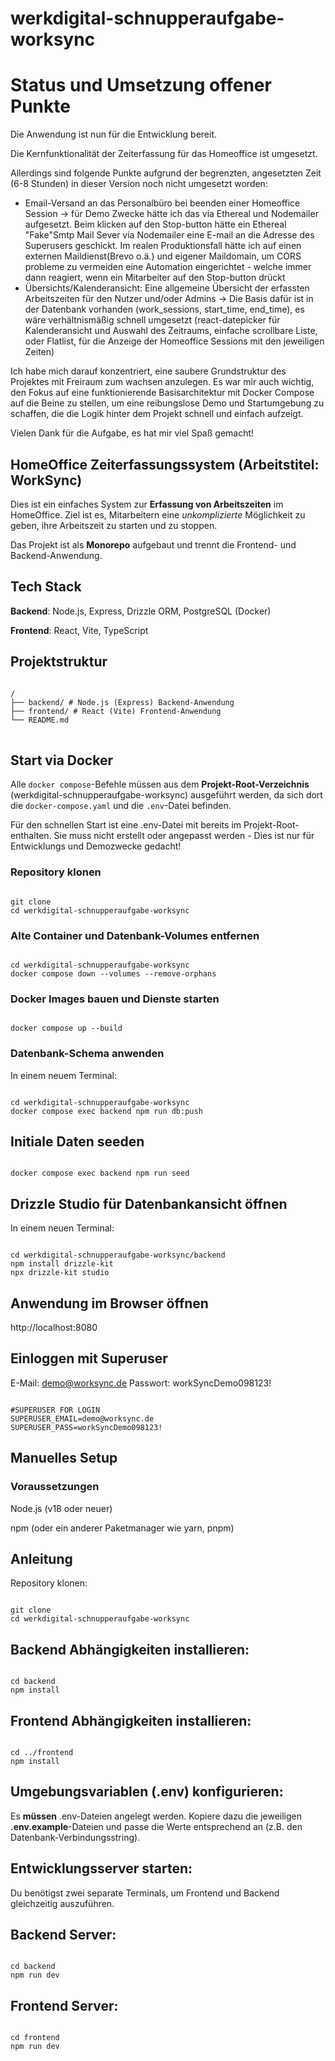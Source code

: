 # werkdigital-schnupperaufgabe-worksync

# Status und Umsetzung offener Punkte

Die Anwendung ist nun für die Entwicklung bereit.

Die Kernfunktionalität der Zeiterfassung für das Homeoffice ist umgesetzt.

Allerdings sind folgende Punkte aufgrund der begrenzten, angesetzten Zeit (6-8 Stunden) in dieser Version noch nicht umgesetzt worden:

- Email-Versand an das Personalbüro bei beenden einer Homeoffice Session
  -> für Demo Zwecke hätte ich das via Ethereal und Nodemailer aufgesetzt. Beim klicken auf den Stop-button hätte ein Ethereal "Fake"Smtp Mail Sever via Nodemailer eine E-mail an die Adresse des Superusers geschickt. Im realen Produktionsfall hätte ich auf einen externen Maildienst(Brevo o.ä.) und eigener Maildomain, um CORS probleme zu vermeiden eine Automation eingerichtet - welche immer dann reagiert, wenn ein Mitarbeiter auf den Stop-button drückt
- Übersichts/Kalenderansicht: Eine allgemeine Übersicht der erfassten Arbeitszeiten für den Nutzer und/oder Admins
  -> Die Basis dafür ist in der Datenbank vorhanden (work_sessions, start_time, end_time), es wäre verhältnismäßig schnell umgesetzt (react-datepicker für Kalenderansicht und Auswahl des Zeitraums, einfache scrollbare Liste, oder Flatlist, für die Anzeige der Homeoffice Sessions mit den jeweiligen Zeiten)

Ich habe mich darauf konzentriert, eine saubere Grundstruktur des Projektes mit Freiraum zum wachsen anzulegen. Es war mir auch wichtig, den Fokus auf eine funktionierende Basisarchitektur mit Docker Compose auf die Beine zu stellen, um eine reibungslose Demo und Startumgebung zu schaffen, die die Logik hinter dem Projekt schnell und einfach aufzeigt.

Vielen Dank für die Aufgabe, es hat mir viel Spaß gemacht!

## HomeOffice Zeiterfassungssystem (Arbeitstitel: WorkSync)

Dies ist ein einfaches System zur **Erfassung von Arbeitszeiten** im HomeOffice. Ziel ist es, Mitarbeitern eine _unkomplizierte_ Möglichkeit zu geben, ihre Arbeitszeit zu starten und zu stoppen.

Das Projekt ist als **Monorepo** aufgebaut und trennt die Frontend- und Backend-Anwendung.

## Tech Stack

**Backend**: Node.js, Express, Drizzle ORM, PostgreSQL (Docker)

**Frontend**: React, Vite, TypeScript

## Projektstruktur

<pre><code>
/
├── backend/ # Node.js (Express) Backend-Anwendung
├── frontend/ # React (Vite) Frontend-Anwendung
└── README.md
</code>
</pre>

## Start via Docker

Alle `docker compose`-Befehle müssen aus dem **Projekt-Root-Verzeichnis** (werkdigital-schnupperaufgabe-worksync) ausgeführt werden, da sich dort die `docker-compose.yaml` und die `.env`-Datei befinden.

Für den schnellen Start ist eine .env-Datei mit bereits im Projekt-Root-enthalten.
Sie muss nicht erstellt oder angepasst werden -
Dies ist nur für Entwicklungs und Demozwecke gedacht!

### Repository klonen

<pre><code>
git clone <https://github.com/laurin42/WorkSync>
cd werkdigital-schnupperaufgabe-worksync
</code></pre>

### Alte Container und Datenbank-Volumes entfernen

<pre><code>
cd werkdigital-schnupperaufgabe-worksync
docker compose down --volumes --remove-orphans
</code></pre>

### Docker Images bauen und Dienste starten

<pre><code>
docker compose up --build
</code></pre>

### Datenbank-Schema anwenden

In einem neuem Terminal:

<pre><code>
cd werkdigital-schnupperaufgabe-worksync
docker compose exec backend npm run db:push
</code></pre>

## Initiale Daten seeden

<pre><code>
docker compose exec backend npm run seed
</code></pre>

## Drizzle Studio für Datenbankansicht öffnen

In einem neuen Terminal:

<pre><code>
cd werkdigital-schnupperaufgabe-worksync/backend
npm install drizzle-kit
npx drizzle-kit studio
</code></pre>

## Anwendung im Browser öffnen

http://localhost:8080

## Einloggen mit Superuser

E-Mail: demo@worksync.de
Passwort: workSyncDemo098123!

<pre><code>
#SUPERUSER FOR LOGIN 
SUPERUSER_EMAIL=demo@worksync.de
SUPERUSER_PASS=workSyncDemo098123!
</code></pre>

## Manuelles Setup

### Voraussetzungen

Node.js (v18 oder neuer)

npm (oder ein anderer Paketmanager wie yarn, pnpm)

## Anleitung

Repository klonen:

<pre><code>
git clone <https://github.com/laurin42/WorkSync>
cd werkdigital-schnupperaufgabe-worksync
</code></pre>

## Backend Abhängigkeiten installieren:

<pre><code>
cd backend
npm install
</code></pre>

## Frontend Abhängigkeiten installieren:

<pre><code>
cd ../frontend
npm install
</code></pre>

## Umgebungsvariablen (.env) konfigurieren:

Es **müssen** .env-Dateien angelegt werden. Kopiere dazu die jeweiligen **.env.example**-Dateien und passe die Werte entsprechend an (z.B. den Datenbank-Verbindungsstring).

## Entwicklungsserver starten:

Du benötigst zwei separate Terminals, um Frontend und Backend gleichzeitig auszuführen.

## Backend Server:

<pre><code>
cd backend
npm run dev
</code></pre>

## Frontend Server:

<pre><code>
cd frontend
npm run dev
</code></pre>
